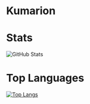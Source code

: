 # Kumarion
 
 # Stats
![GitHub Stats](https://github-readme-stats.vercel.app/api?username=Kumarion&show_icons=true&theme=transparent)

# Top Languages
[![Top Langs](https://github-readme-stats.vercel.app/api/top-langs/?username=Kumarion&layout=compact&theme=transparent)](https://github.com/anuraghazra/github-readme-stats)